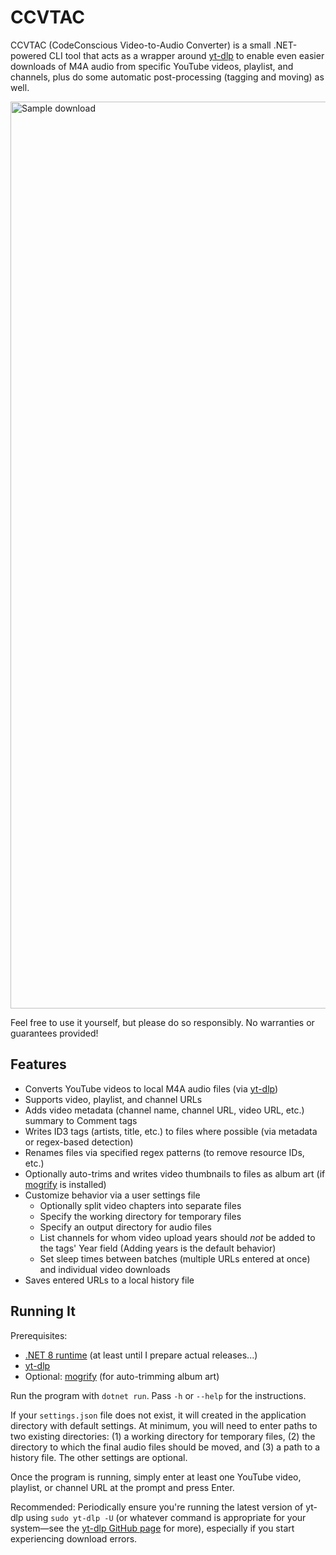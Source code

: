 # CCVTAC

CCVTAC (CodeConscious Video-to-Audio Converter) is a small .NET-powered CLI tool that acts as a wrapper around [yt-dlp](https://github.com/yt-dlp/yt-dlp) to enable even easier downloads of M4A audio from specific YouTube videos, playlist, and channels, plus do some automatic post-processing (tagging and moving) as well.

<img width="1451" alt="Sample download" src="https://github.com/codeconscious/ccvtac/assets/50596087/1101603e-0b26-47d6-be73-d1ae3e1718f5">

Feel free to use it yourself, but please do so responsibly. No warranties or guarantees provided!

## Features

- Converts YouTube videos to local M4A audio files (via [yt-dlp](https://github.com/yt-dlp/yt-dlp))
- Supports video, playlist, and channel URLs
- Adds video metadata (channel name, channel URL, video URL, etc.) summary to Comment tags
- Writes ID3 tags (artists, title, etc.) to files where possible (via metadata or regex-based detection)
- Renames files via specified regex patterns (to remove resource IDs, etc.)
- Optionally auto-trims and writes video thumbnails to files as album art (if [mogrify](https://imagemagick.org/script/mogrify.php) is installed)
- Customize behavior via a user settings file
  - Optionally split video chapters into separate files
  - Specify the working directory for temporary files
  - Specify an output directory for audio files
  - List channels for whom video upload years should _not_ be added to the tags' Year field (Adding years is the default behavior)
  - Set sleep times between batches (multiple URLs entered at once) and individual video downloads
- Saves entered URLs to a local history file

## Running It

Prerequisites:

- [.NET 8 runtime](https://dotnet.microsoft.com/en-us/download/dotnet/8.0) (at least until I prepare actual releases...)
- [yt-dlp](https://github.com/yt-dlp/yt-dlp)
- Optional: [mogrify](https://imagemagick.org/script/mogrify.php) (for auto-trimming album art)

Run the program with `dotnet run`. Pass `-h` or `--help` for the instructions.

If your `settings.json` file does not exist, it will created in the application directory with default settings. At minimum, you will need to enter paths to two existing directories: (1) a working directory for temporary files, (2) the directory to which the final audio files should be moved, and (3) a path to a history file. The other settings are optional.

Once the program is running, simply enter at least one YouTube video, playlist, or channel URL at the prompt and press Enter.

Recommended: Periodically ensure you're running the latest version of yt-dlp using `sudo yt-dlp -U` (or whatever command is appropriate for your system—see the [yt-dlp GitHub page](https://github.com/yt-dlp/yt-dlp#update) for more), especially if you start experiencing download errors.
